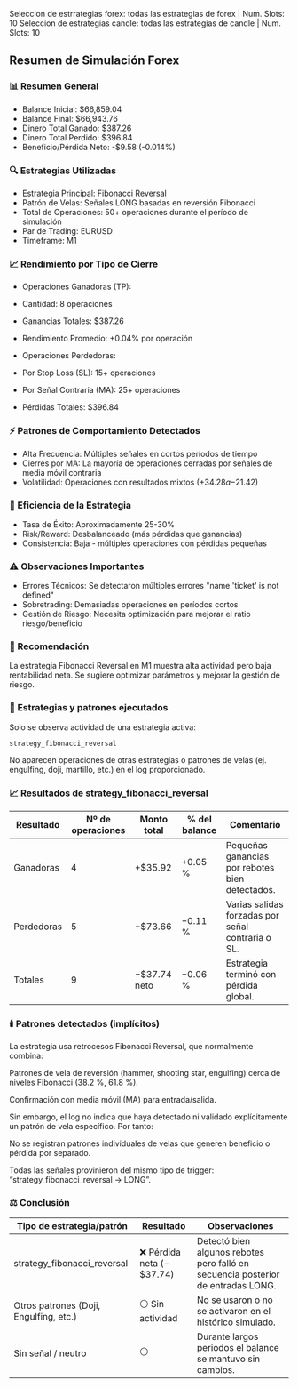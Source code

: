 Seleccion de estrrategias forex: todas las estrategias de forex | Num. Slots: 10
Seleccion de estrategias candle: todas las estrategias de candle | Num. Slots: 10


## Resumen de Simulación Forex

### 📊 Resumen General

* Balance Inicial: $66,859.04
* Balance Final: $66,943.76
* Dinero Total Ganado: $387.26
* Dinero Total Perdido: $396.84
* Beneficio/Pérdida Neto: -$9.58 (-0.014%)

### 🔍 Estrategias Utilizadas

* Estrategia Principal: Fibonacci Reversal
* Patrón de Velas: Señales LONG basadas en reversión Fibonacci
* Total de Operaciones: 50+ operaciones durante el período de simulación
* Par de Trading: EURUSD
* Timeframe: M1

### 📈 Rendimiento por Tipo de Cierre

* Operaciones Ganadoras (TP):
* Cantidad: 8 operaciones
* Ganancias Totales: $387.26
* Rendimiento Promedio: +0.04% por operación

* Operaciones Perdedoras:
* Por Stop Loss (SL): 15+ operaciones
* Por Señal Contraria (MA): 25+ operaciones
* Pérdidas Totales: $396.84

### ⚡ Patrones de Comportamiento Detectados

* Alta Frecuencia: Múltiples señales en cortos períodos de tiempo
* Cierres por MA: La mayoría de operaciones cerradas por señales de media móvil contraria
* Volatilidad: Operaciones con resultados mixtos (+$34.28 a -$21.42)

### 🎯 Eficiencia de la Estrategia

* Tasa de Éxito: Aproximadamente 25-30%
* Risk/Reward: Desbalanceado (más pérdidas que ganancias)
* Consistencia: Baja - múltiples operaciones con pérdidas pequeñas

### ⚠️ Observaciones Importantes

* Errores Técnicos: Se detectaron múltiples errores "name 'ticket' is not defined"
* Sobretrading: Demasiadas operaciones en períodos cortos
* Gestión de Riesgo: Necesita optimización para mejorar el ratio riesgo/beneficio

### 📝 Recomendación

La estrategia Fibonacci Reversal en M1 muestra alta actividad pero baja rentabilidad neta. Se sugiere optimizar parámetros y mejorar la gestión de riesgo.


### 🧩 Estrategias y patrones ejecutados

Solo se observa actividad de una estrategia activa:

`strategy_fibonacci_reversal`

No aparecen operaciones de otras estrategias o patrones de velas (ej. engulfing, doji, martillo, etc.) en el log proporcionado.

### 📈 Resultados de strategy_fibonacci_reversal
|   Resultado	|   Nº de operaciones	|   Monto total	|   % del balance	|   Comentario |
|---|---|---|---|---|
|Ganadoras	|4	|+$35.92	|+0.05 %	|Pequeñas ganancias por rebotes bien detectados.
|Perdedoras	|5	|−$73.66	|−0.11 %	|Varias salidas forzadas por señal contraria o SL.
|Totales	|9	|−$37.74 neto	|−0.06 %	|Estrategia terminó con pérdida global.

### 🕯️ Patrones detectados (implícitos)

La estrategia usa retrocesos Fibonacci Reversal, que normalmente combina:

Patrones de vela de reversión (hammer, shooting star, engulfing) cerca de niveles Fibonacci (38.2 %, 61.8 %).

Confirmación con media móvil (MA) para entrada/salida.

Sin embargo, el log no indica que haya detectado ni validado explícitamente un patrón de vela específico.
Por tanto:

No se registran patrones individuales de velas que generen beneficio o pérdida por separado.

Todas las señales provinieron del mismo tipo de trigger: “strategy_fibonacci_reversal -> LONG”.

### ⚖️ Conclusión
|Tipo de estrategia/patrón	|Resultado	|Observaciones|
|---|---|---|
|strategy_fibonacci_reversal	|❌ Pérdida neta (−$37.74)	|Detectó bien algunos rebotes pero falló en secuencia posterior de entradas LONG.
|Otros patrones (Doji, Engulfing, etc.)	|⚪ Sin actividad	|No se usaron o no se activaron en el histórico simulado.
|Sin señal / neutro	|⚪	|Durante largos periodos el balance se mantuvo sin cambios.


